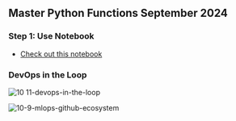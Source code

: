 ## Master Python Functions September 2024

### Step 1: Use Notebook

* [Check out this notebook](Functions_101.ipynb)

### DevOps in the Loop

![10 11-devops-in-the-loop](https://user-images.githubusercontent.com/58792/207328768-63f56f1f-8f83-493a-a572-0398b36bfe59.png)

![10-9-mlops-github-ecosystem](https://user-images.githubusercontent.com/58792/207328805-adb0b128-0596-4739-b317-ffe628fd64ae.png)